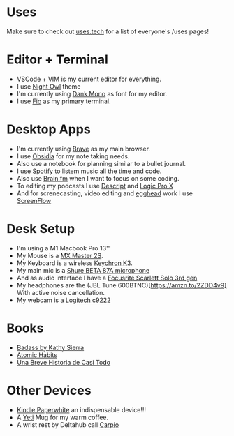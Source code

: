 # Uses

Make sure to check out [uses.tech](https://uses.tech) for a list of everyone's /uses pages!

# Editor + Terminal

- VSCode + VIM is my current editor for everything.
- I use [Night Owl](https://marketplace.visualstudio.com/items?itemName=sdras.night-owl&WT.mc_id=twitter-social-sdras) theme
- I'm currently using [Dank Mono](https://philpl.gumroad.com/l/dank-mono) as font for my editor.
- I use [Fio](https://fig.io/) as my primary terminal.

# Desktop Apps

- I'm currently using [Brave](https://brave.com/) as my main browser.
- I use [Obsidia](https://obsidian.md/) for my note taking needs.
- Also use a notebook for planning similar to a bullet journal.
- I use [Spotify](https://open.spotify.com) to listem music all the time and code.
- Also use [Brain.fm](https://brain.fm) when I want to focus on some coding.
- To editing my podcasts I use [Descript](https://www.descript.com?lmref=sMc1WQ) and [Logic Pro X](https://www.apple.com/la/logic-pro/)
- And for screnecasting, video editing and [egghead](https://egghead.io) work I use [ScreenFlow](https://www.telestream.net/screenflow/overview.htm?&gclid=CjwKCAjwrvv3BRAJEiwAhwOdMxl1coeNfnDzMkMsVUCpLQkJ4gcrDfQotzy3rCeBF8zNK2x8dHBwGxoCEpIQAvD_BwE)

# Desk Setup

- I'm using a M1 Macbook Pro 13''
- My Mouse is a [MX Master 2S](https://amzn.to/31I1Ahv).
- My Keyboard is a wireless [Keychron K3](https://www.keychron.com/collections/keyboard/products/keychron-k3-wireless-mechanical-keyboard).
- My main mic is a [Shure BETA 87A microphone](https://amzn.to/2AtEi3H)
- And as audio interface I have a [Focusrite Scarlett Solo 3rd gen](https://amzn.to/2VEWuyP)
- My headphones are the (JBL Tune 600BTNC)[https://amzn.to/2ZDD4v9] With active noise cancellation.
- My webcam is a [Logitech c9222](https://www.logitech.com/en-us/products/webcams/c922-pro-stream-webcam.960-001087.html)

# Books
- [Badass by Kathy Sierra](https://amzn.to/2VItO7Y)
- [Atomic Habits](https://amzn.to/31Iinkp)
- [Una Breve Historia de Casi Todo](https://amzn.to/31HCjnC)

# Other Devices
- [Kindle Paperwhite](https://www.amazon.com/-/es/PQ94WIF/dp/B07741S7Y8/ref=sr_1_2?__mk_es_US=%C3%85M%C3%85%C5%BD%C3%95%C3%91&crid=13CLQ7POTRPO8&dchild=1&keywords=kindle+paperwhite&qid=1629371404&s=amazon-devices&sprefix=Kindle+pap%2Camazon-devices%2C290&sr=1-2) an indispensable device!!!
- A [Yeti](https://www.yeti.com/en_US/drinkware/mugs/10oz/21071500576.html#pos=3) Mug for my warm coffee.
- A wrist rest by Deltahub call [Carpio](https://deltahub.io/)
